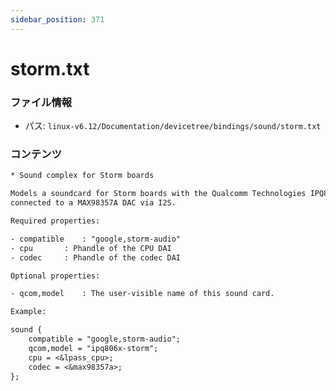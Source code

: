 ```yaml
---
sidebar_position: 371
---
```

# storm.txt

### ファイル情報

- パス: `linux-v6.12/Documentation/devicetree/bindings/sound/storm.txt`

### コンテンツ

```txt
* Sound complex for Storm boards

Models a soundcard for Storm boards with the Qualcomm Technologies IPQ806x SOC
connected to a MAX98357A DAC via I2S.

Required properties:

- compatible	: "google,storm-audio"
- cpu		: Phandle of the CPU DAI
- codec		: Phandle of the codec DAI

Optional properties:

- qcom,model	: The user-visible name of this sound card.

Example:

sound {
	compatible = "google,storm-audio";
	qcom,model = "ipq806x-storm";
	cpu = <&lpass_cpu>;
	codec = <&max98357a>;
};

```
